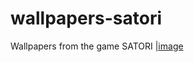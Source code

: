 # wallpapers-satori
Wallpapers  from the game SATORI
|[image](https://i.ibb.co/kmt8cDV/Gold-Angel-Developer-Git-Hub-Readme-File.png)
